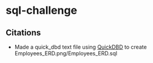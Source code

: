 # sql-challenge


## Citations

- Made a quick_dbd text file using [QuickDBD](https://app.quickdatabasediagrams.com/#/) to create Employees_ERD.png/Employees_ERD.sql